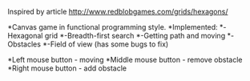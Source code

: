 Inspired by article http://www.redblobgames.com/grids/hexagons/

*Canvas game in functional programming style.
*Implemented: 
*-Hexagonal grid
*-Breadth-first search
*-Getting path and moving
*-Obstacles
*-Field of view (has some bugs to fix)

*Left mouse button - moving
*Middle mouse button - remove obstacle
*Right mouse button - add obstacle

